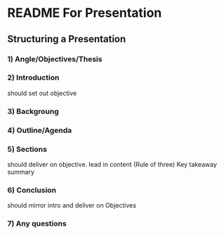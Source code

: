# README For Presentation

## Structuring a Presentation
### 1) Angle/Objectives/Thesis

### 2) Introduction
 should set out objective

### 3) Backgroung

### 4) Outline/Agenda

### 5) Sections
should deliver on objective.
lead in
content (Rule of three)
Key takeaway summary

### 6) Conclusion
should mirror intro and deliver on Objectives

### 7) Any questions
